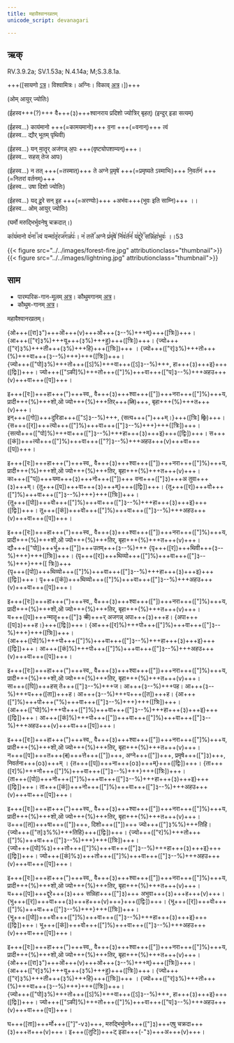 ```yaml
---
title: महावैश्वानरव्रतम्  
unicode_script: devanagari  

--- 
```


## ऋक्

RV.3.9.2a; SV.1.53a; N.4.14a; M;S.3.8.1a.

+++([सायणो [ऽत्र](https://archive.org/stream/RgVedaWithSayanasCommentaryPart2/rv_sayanabhasya_part2#page/n278/mode/1up&sa=D&ust=1542425956365000)। विश्वामित्रः। अग्निः। विकाव् [अत्र](https://sa.wikisource.org/wiki/%E0%A4%B8%E0%A4%BE%E0%A4%AE%E0%A4%B5%E0%A5%87%E0%A4%A6%E0%A4%83/%E0%A4%95%E0%A5%8C%E0%A4%A5%E0%A5%81%E0%A4%AE%E0%A5%80%E0%A4%AF%E0%A4%BE/%E0%A4%B8%E0%A4%82%E0%A4%B9%E0%A4%BF%E0%A4%A4%E0%A4%BE/%E0%A4%AA%E0%A5%82%E0%A4%B0%E0%A5%8D%E0%A4%B5%E0%A4%BE%E0%A4%B0%E0%A5%8D%E0%A4%9A%E0%A4%BF%E0%A4%95%E0%A4%83/%E0%A4%9B%E0%A4%A8%E0%A5%8D%E0%A4%A6_%E0%A4%86%E0%A4%B0%E0%A5%8D%E0%A4%9A%E0%A4%BF%E0%A4%95%E0%A4%83/1.1.1_%E0%A4%AA%E0%A5%8D%E0%A4%B0%E0%A4%A5%E0%A4%AE%E0%A4%AA%E0%A5%8D%E0%A4%B0%E0%A4%AA%E0%A4%BE%E0%A4%A0%E0%A4%95%E0%A4%83/1.1.1.5_%E0%A4%AA%E0%A4%9E%E0%A5%8D%E0%A4%9A%E0%A4%AE%E0%A5%80_%E0%A4%A6%E0%A4%B6%E0%A4%A4%E0%A4%BF%E0%A4%83&sa=D&ust=1542425956366000)।])+++

(ओम् आयुर् ज्योतिः)  

(ईहस्व+++(?)+++ वै+++(३)+++श्वानराय प्रदिशो ज्योत्रिर् बृहत्)
(इन्दुर् इडा सत्यम्)  

(ईहस्व…)
काय॑मानो +++(=कामयमानो)+++ व॒ना +++(=वनान्)+++ त्वं  
(ईहस्व… द्यौर् भूतम् पृथिवी)  

(ईहस्व…)
यन् मा॒तॄर् अज॑गन्न् अ॒पः +++(वृष्ट्योपशाम्यन्)+++।  
(ईहस्व… सहस् तेज आपः)  

(ईहस्व…)
न तत् +++(=तस्मात्)+++ ते अग्ने प्र॒मृषे॑ +++(=प्रमृष्यते ऽस्माभिः)+++ नि॒वर्त॑नं +++(=नितरां वर्तनम्)+++  
(ईहस्व… उषा दिशो ज्योतिः)  

(ईहस्व…)
यद् दू॒रे सन् इ॒ह +++(=अरण्योः)+++ +अभ॑वः+++(भुवः इति साम्नि)+++ ।।  
(ईहस्व… ओम् आयुर् ज्योतिः)

(घर्मो मरुद्भिर्भुवनेषु चक्रदात्।)

का꣡य꣢मानो व꣣ना꣢꣫ त्वं यन्मा꣣तृ꣡रज꣢꣯गन्न꣣पः꣢। न꣡ तत्ते꣢꣯ अग्ने प्र꣣मृ꣡षे꣢ नि꣣व꣡र्त꣢नं꣣ य꣢द्दू꣣रे꣢꣫ सन्नि꣣हा꣡भुवः꣢ ।।53

{{< figure src="../../images/forest-fire.jpg" attributionclass="thumbnail">}}
{{< figure src="../../images/lightning.jpg" attributionclass="thumbnail">}}


## साम

- पारम्परिक-गान-मूलम् [अत्र](https://archive.org/stream/sAmaveda-jaiminIya-paravastu-paramparA-docs/AASHEERVACHANA%20SAAMAANI#page/n7/mode/1up&sa=D&ust=1542425956368000)। कौथुमगानम् [अत्र](https://archive.org/details/SamaVedaSanhitaWithSayanabhashyaVolume2SatyavrataSamasrami1876bis_201804/page/n521&sa=D&ust=1542425956368000)।
- कौथुम-गानम् [अत्र](https://archive.org/details/SamaVedaSanhitaWithSayanabhashyaVolume2SatyavrataSamasrami1876bis_201804/page/n521)।

<div class="audioEmbed"  caption="रामानुजार्यः 1974 " src="https://archive
.org/download/jaiminIya-sAma-gAna-paravastu-tradition-rAmAnuja/mahAvaishvAnaravratam.mp3"></div>
<div class="audioEmbed"  caption="गोपालार्यः 2015  " src="https://archive
.org/download/jaiminIya-sAma-gAna-paravastu-tradition-gopAla-2015/mahAvaishvAnaravratam.mp3"></div>
<div class="audioEmbed"  caption="गोपालपवनयोर् अनुवचनम् 2015 1x" src="https://archive
.org/download/jaiminIya-sAma-gAna-paravastu-tradition-anuvachanam-gopAla-pavana-2015/mahAvaishvAnaravratam.mp3"></div>
<div class="audioEmbed"  caption="गोपालपवनयोर् अनुवचनम् 2015 1.5x" src="https://archive
.org/download/jaiminIya-sAma-gAna-paravastu-tradition-anuvachanam-gopAla-pavana-2015-150p-speed/mahAvaishvAnaravratam.mp3"></div>

महावैश्वानरव्रतम्।

{ओ+++([रा]३")+++ऒ+++(v)+++ओ+++(३--%)+++म्}+++([त्रिः])+++।  
{आ+++(["र]३%)+++यू+++(३%)+++हु}+++([त्रिः])+++। {ज्यो+++(["र]३%)+++ती+++(३%)+++हि}+++([त्रिः])+++ । {ज्यो+++(["र]३%)+++तो+++(%)+++वा+++(३--%)+++}+++([त्रिः])+++।  
{ज्यो+++(["पो]३%)+++तो+++([ऽ]%)+++वा+++([ऽ]३--%)+++, हा+++(३)+++इ}+++([द्विः])+++। ज्यो+++(["ऽकी]%)+++तो+++(["]%)+++वा+++(["प]३--%)+++अहउ+++(v)+++वा+++([प])+++।

इ+++([रः])+++हा+++(")+++स्व,, वै+++(३)+++श्वा+++(["])+++नरा+++(["]%)+++य, प्रादी+++(%)+++शॊ,ऒ ज्यो+++(%)+++तिर्+++(~~ति~~)+++, बृहा+++(%)+++त+++(v)+++।  
इन्+++([गो])+++दुरिडा+++(["ऽ]३--%)+++, {सत्य+++(")+++म्।}+++([त्रिः] ~~द्विः~~)+++। {स+++([र])+++त्यो+++(["]%)+++वा+++(["]३--%)+++}+++([त्रिः])+++।  
{सत्यो+++(["पो]%)+++वा+++(["]३--%)+++हा+++(३)+++इ}+++([द्विः])+++। स+++([कं])+++त्यो+++(["]%)+++वा+++(["?]३--%)+++अहउ+++(v)+++वा+++([प])+++।

इ+++([रः])+++हा+++(")+++स्व,, वै+++(३)+++श्वा+++(["])+++नरा+++(["]%)+++य, प्रादी+++(%)+++शॊ,ऒ ज्यो+++(%)+++तिर्, बृहा+++(%)+++त+++(v)+++।  
का+++(["प])+++यमा+++(३)+++नो+++(["])+++ वना+++(["]३)+++अ तुवा+++(३)+++म्। {तु+++([प])+++वा+++(३)+++म्}+++([द्विः])+++। {तू+++([र])+++वो+++(["]%)+++वा+++(["]३--%)+++}+++([त्रिः])+++।  
{तू+++([पो])+++वो+++(["]%)+++वा+++(["]३--%)+++हा+++(३)+++इ}+++([द्विः])+++। तू+++([कं])+++वो+++(["]%)+++वा+++(["]३--%)+++अहउ+++(v)+++वा+++([प])+++।

इ+++([रः])+++हा+++(")+++स्व,, वै+++(३)+++श्वा+++(["])+++नरा+++(["]%)+++य, प्रादी+++(%)+++शॊ,ऒ ज्यो+++(%)+++तिर्, बृहा+++(%)+++त+++(v)+++।  
द्यौ+++(["पो])+++र्भू+++(["])+++उतम्+++(३--%)+++ {पृ+++([र])+++थिवी+++(३--%)+++}+++([त्रिः])+++। {पृ+++([र])+++थिव्यो+++(["]%)+++वा+++(["]३--%)+++}+++([ त्रिः])+++  
{पृ+++([पो])+++थिव्यो+++(["]%)+++वा+++(["]३--%)+++हा+++(३)+++इ}+++([द्विः])+++। पृ+++([कं])+++थिव्यो+++(["]%)+++वा+++(["]३--%)+++अहउ+++(v)+++वा+++([प])+++।

इ+++([रः])+++हा+++(")+++स्व,, वै+++(३)+++श्वा+++(["])+++नरा+++(["]%)+++य, प्रादी+++(%)+++शॊ,ऒ ज्यो+++(%)+++तिर्, बृहा+++(%)+++त+++(v)+++।  
य+++([प])+++न्मातॄ+++(["]३ ~~त्री~~)+++र् अजगन्न् अपा+++(३)+++ह। {अपा+++([प]३)+++ह।}+++([द्विः])+++। {आ+++([र]%)+++पो+++(["]%)+++वा+++(["]३--%)+++}+++([त्रिः])+++।  
{आ+++([पो]%)+++पो+++(["]%)+++वा+++(["]३--%)+++हा+++(३)+++इ}+++([द्विः])+++। आ+++([कं]%)+++पो+++(["]%)+++वा+++(["]३--%)+++अहउ+++(v)+++वा+++([प])+++।

इ+++([रः])+++हा+++(")+++स्व,, वै+++(३)+++श्वा+++(["])+++नरा+++(["]%)+++य, प्रादी+++(%)+++शॊ,ऒ ज्यो+++(%)+++तिर्, बृहा+++(%)+++त+++(v)+++।  
सा+++([पि])+++हस् ते+++(["]३--%)+++ज। आ+++(३--%)+++पह। आ+++(३--%)+++प+++([ता])+++ह। आ+++(३--%)+++प+++([त])+++ह। {आ+++(["]%)+++पो+++("%)+++वा+++(["]३--%)+++}+++([त्रिः])+++।  
{आ+++(["पो]%)+++पो+++(["]%)+++वा+++(["]३--%)+++हा+++(३)+++इ}+++([द्विः])+++। आ+++([कं]%)+++पो+++(["])+++वा+++(["]%)+++वा+++(["]३--%)+++अहउ+++(v)+++वा+++([प])+++।

  
इ+++([रः])+++हा+++(")+++स्व,, वै+++(३)+++श्वा+++(["])+++नरा+++(["]%)+++य, प्रादी+++(%)+++शॊ,ऒ ज्यो+++(%)+++तिर्, बृहा+++(%)+++त+++(v)+++।  
न+++([प])+++त+++(~~द~~)+++त्ते+++(["])+++, अग्ने+++(["])+++, प्रमृषे+++(["]३)+++, निवर्तना+++(o३)+++म् । {त+++([प])+++ना+++(o३)+++म्}+++([द्विः])+++। {ता+++([र]%)+++नो+++(["]%)+++वा+++(["]३--%)+++}+++([त्रिः])+++।  
{ता+++([पो])+++नो+++(["]%)+++वा+++(["]३--%)+++हा+++(३)+++इ}+++([द्विः])+++। ता+++([कं])+++नो+++(["]%)+++वा+++(["]३--%)+++अहउ+++(v)+++वा+++([प])+++।

इ+++([रः])+++हा+++(")+++स्व,, वै+++(३)+++श्वा+++(["])+++नरा+++(["]%)+++य, प्रादी+++(%)+++शॊ,ऒ ज्यो+++(%)+++तिर्, बृहा+++(%)+++त+++(v)+++।  
उ+++([त])+++षा+++(["])+++, दिशो+++(["])+++ ज्यो+++(["]३%%)+++तिहि। {ज्यो+++(["त]३%%)+++तिहि}+++([द्विः])+++। {ज्यो+++(["र]%)+++तो+++(["]%)+++वा+++(["]३--%)+++}+++([त्रिः])+++।  
{ज्यो+++([पो]%३)+++तो+++(["]%)+++वा+++(["]३--%)+++हा+++(३)+++इ}+++([द्विः])+++। ज्यो+++([कं]%३)+++तो+++(["]%)+++वा+++(["]३--%)+++अहउ+++(v)+++वा+++([प])+++।

इ+++([रः])+++हा+++(")+++स्व,, वै+++(३)+++श्वा+++(["])+++नरा+++(["]%)+++य, प्रादी+++(%)+++शॊ,ऒ ज्यो+++(%)+++तिर्, बृहा+++(%)+++त+++(v)+++।  
य+++([प])+++द्दूरे+++(३)+++ सन्निहा+++(["]३)+++ अभुवा+++(३)+++ह+++(v)+++। {भु+++([र])+++वा+++(३)+++ह+++(v)+++}+++([द्विः])+++। {भू+++([र])+++वो+++(["]%)+++वा+++(["]३--%)+++}+++([त्रिः])+++।  
{भू+++([पो])+++वो+++(["]%)+++वा+++(["]३--%)+++हा+++(३)+++इ}+++([द्विः])+++। भू+++([कं])+++वो+++(["]%)+++वा+++(["]३--%)+++अहउ+++(v)+++वा+++([प])+++।

इ+++([रः])+++हा+++(")+++स्व,, वै+++(३)+++श्वा+++(["])+++नरा+++(["]%)+++य, प्रादी+++(%)+++शॊ,ऒ ज्यो+++(%)+++तिर्, बृहा+++(%)+++त+++(v)+++।  
{ओ+++([रा]३")+++ऒ+++(v)+++ओ+++(३--%)+++म्}+++([त्रिः])+++।  
{आ+++(["र]३%)+++यू+++(३%)+++हु}+++([त्रिः])+++। {ज्यो+++(["र]३%)+++ती+++(३%)+++हि}+++([त्रिः])+++ । {ज्यो+++(["र]३%)+++तो+++(%)+++वा+++(३--%)+++}+++([त्रिः])+++।  
{ज्यो+++(["पो]३%)+++तो+++([ऽ]%)+++वा+++([ऽ]३--%)+++, हा+++(३)+++इ}+++([द्विः])+++। ज्यो+++(["ऽकी]%)+++तो+++(["]%)+++वा+++(["प]३--%)+++अहउ+++(v)+++वा+++([प])+++।

घ+++([ता])+++र्मो+++(["]"-v३)+++, मरुद्भिर्भुवने+++(["]३)+++एषु चक्रदा+++(३)+++त+++(v)+++। इ+++([तुटि])+++ट् इडा+++(-"३)+++अ+++(v)+++।